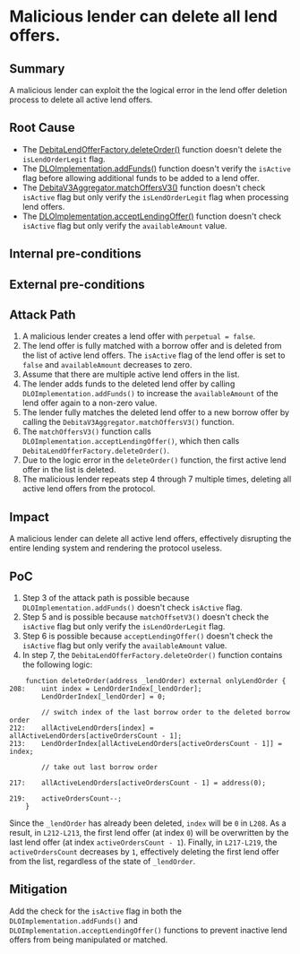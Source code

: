 # Malicious lender can delete all lend offers.

## Summary
A malicious lender can exploit the the logical error in the lend offer deletion process to delete all active lend offers.

## Root Cause
- The [DebitaLendOfferFactory.deleteOrder()](https://github.com/sherlock-audit/2024-11-debita-finance-v3/blob/main/Debita-V3-Contracts/contracts/DebitaLendOfferFactory.sol#L207-L220) function doesn't delete the `isLendOrderLegit` flag.
- The [DLOImplementation.addFunds()](https://github.com/sherlock-audit/2024-11-debita-finance-v3/blob/main/Debita-V3-Contracts/contracts/DebitaLendOffer-Implementation.sol#L162-L176) function doesn't verify the `isActive` flag before allowing additional funds to be added to a lend offer.
- The [DebitaV3Aggregator.matchOffersV3()](https://github.com/sherlock-audit/2024-11-debita-finance-v3/blob/main/Debita-V3-Contracts/contracts/DebitaV3Aggregator.sol#L274-L647) function doesn't check `isActive` flag but only verify the `isLendOrderLegit` flag when processing lend offers.
- The [DLOImplementation.acceptLendingOffer()](https://github.com/sherlock-audit/2024-11-debita-finance-v3/blob/main/Debita-V3-Contracts/contracts/DebitaLendOffer-Implementation.sol#L109-L139) function doesn't check `isActive` flag but only verify the `availableAmount` value.

## Internal pre-conditions

## External pre-conditions

## Attack Path
1. A malicious lender creates a lend offer with `perpetual = false`.
2. The lend offer is fully matched with a borrow offer and is deleted from the list of active lend offers. The `isActive` flag of the lend offer is set to `false` and `availableAmount` decreases to zero. 
3. Assume that there are multiple active lend offers in the list.
4. The lender adds funds to the deleted lend offer by calling `DLOImplementation.addFunds()` to increase the `availableAmount` of the lend offer again to a non-zero value.
5. The lender fully matches the deleted lend offer to a new borrow offer by calling the `DebitaV3Aggregator.matchOffersV3()` function.
6. The `matchOffersV3()` function calls `DLOImplementation.acceptLendingOffer()`, which then calls `DebitaLendOfferFactory.deleteOrder()`.
7. Due to the logic error in the `deleteOrder()` function, the first active lend offer in the list is deleted.
8. The malicious lender repeats step 4 through 7 multiple times, deleting all active lend offers from the protocol.

## Impact
A malicious lender can delete all active lend offers, effectively disrupting the entire lending system and rendering the protocol useless.

## PoC
1. Step 3 of the attack path is possible because `DLOImplementation.addFunds()` doesn't check `isActive` flag.
2. Step 5 and is possible because `matchOffsetV3()` doesn't check the `isActive` flag but only verify the `isLendOrderLegit` flag.
3. Step 6 is possible because `acceptLendingOffer()` doesn't check the `isActive` flag but only verify the `availableAmount` value.
3. In step 7, the `DebitaLendOfferFactory.deleteOrder()` function contains the following logic:
```solidity
    function deleteOrder(address _lendOrder) external onlyLendOrder {
208:    uint index = LendOrderIndex[_lendOrder];
        LendOrderIndex[_lendOrder] = 0;

        // switch index of the last borrow order to the deleted borrow order
212:    allActiveLendOrders[index] = allActiveLendOrders[activeOrdersCount - 1];
213:    LendOrderIndex[allActiveLendOrders[activeOrdersCount - 1]] = index;

        // take out last borrow order

217:    allActiveLendOrders[activeOrdersCount - 1] = address(0);

219:    activeOrdersCount--;
    }
```
Since the `_lendOrder` has already been deleted, `index` will be `0` in `L208`. As a result, in `L212-L213`, the first lend offer (at index `0`) will be overwritten by the last lend offer (at index `activeOrdersCount - 1`). Finally, in `L217-L219`, the `activeOrdersCount` decreases by `1`, effectively deleting the first lend offer from the list, regardless of the state of `_lendOrder`. 

## Mitigation
Add the check for the `isActive` flag in both the `DLOImplementation.addFunds()` and `DLOImplementation.acceptLendingOffer()` functions to prevent inactive lend offers from being manipulated or matched.
